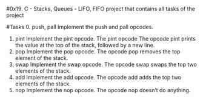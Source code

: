 #0x19. C - Stacks, Queues - LIFO, FIFO project that contains all tasks of the project

#Tasks
0. push, pall 
	Implement the push and pall opcodes.
1. pint 
	Implement the pint opcode.
	The pint opcode The opcode pint prints the value at the top of the stack, followed by a   	  new line.
2. pop 
	Implement the pop opcode. The opcode pop removes the top element of the stack.
3. swap 
	Implement the swap opcode. The opcode swap swaps the top two elements of the stack.
4. add 
	Implement the add opcode. The opcode add adds the top two elements of the stack.
5. nop 
	Implement the nop opcode. The opcode nop doesn’t do anything.

